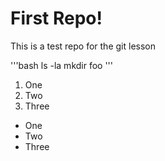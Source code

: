 # First Repo!

This is a test repo for the git lesson

'''bash
ls -la
mkdir foo
'''

1. One
2. Two
3. Three

- One
- Two
- Three

